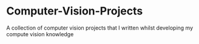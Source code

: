# Computer-Vision-Projects
A collection of computer vision projects that I written whilst developing my compute vision knowledge
